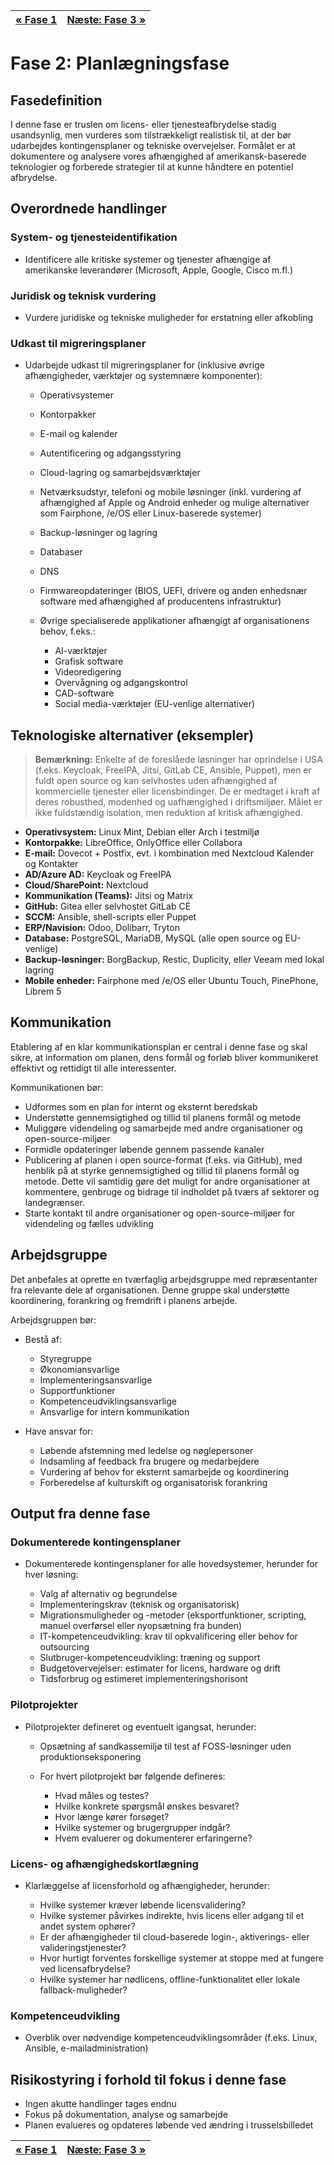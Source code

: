| [« Fase 1](fase-1-observation-og-forberedende-overvågning.md) | [Næste: Fase 3 »](fase-3-blød-overgang.md) |
|:--------------------------------------------------------------|--------------------------------------------:|

# Fase 2: Planlægningsfase

## Fasedefinition

I denne fase er truslen om licens- eller tjenesteafbrydelse stadig usandsynlig, men vurderes som tilstrækkeligt realistisk til, at der bør udarbejdes kontingensplaner og tekniske overvejelser. Formålet er at dokumentere og analysere vores afhængighed af amerikansk-baserede teknologier og forberede strategier til at kunne håndtere en potentiel afbrydelse.

## Overordnede handlinger

### System- og tjenesteidentifikation

- Identificere alle kritiske systemer og tjenester afhængige af amerikanske leverandører (Microsoft, Apple, Google, Cisco m.fl.)

### Juridisk og teknisk vurdering

- Vurdere juridiske og tekniske muligheder for erstatning eller afkobling

### Udkast til migreringsplaner

- Udarbejde udkast til migreringsplaner for (inklusive øvrige afhængigheder, værktøjer og systemnære komponenter):

  - Operativsystemer
  - Kontorpakker
  - E-mail og kalender
  - Autentificering og adgangsstyring
  - Cloud-lagring og samarbejdsværktøjer
  - Netværksudstyr, telefoni og mobile løsninger (inkl. vurdering af afhængighed af Apple og Android enheder og mulige alternativer som Fairphone, /e/OS eller Linux-baserede systemer)
  - Backup-løsninger og lagring
  - Databaser
  - DNS
  - Firmwareopdateringer (BIOS, UEFI, drivere og anden enhedsnær software med afhængighed af producentens infrastruktur)
  - Øvrige specialiserede applikationer afhængigt af organisationens behov, f.eks.:

    - AI-værktøjer
    - Grafisk software
    - Videoredigering
    - Overvågning og adgangskontrol
    - CAD-software
    - Social media-værktøjer (EU-venlige alternativer)

## Teknologiske alternativer (eksempler)

> **Bemærkning:** Enkelte af de foreslåede løsninger har oprindelse i USA (f.eks. Keycloak, FreeIPA, Jitsi, GitLab CE, Ansible, Puppet), men er fuldt open source og kan selvhostes uden afhængighed af kommercielle tjenester eller licensbindinger. De er medtaget i kraft af deres robusthed, modenhed og uafhængighed i driftsmiljøer. Målet er ikke fuldstændig isolation, men reduktion af kritisk afhængighed.

- **Operativsystem:** Linux Mint, Debian eller Arch i testmiljø
- **Kontorpakke:** LibreOffice, OnlyOffice eller Collabora
- **E-mail:** Dovecot + Postfix, evt. i kombination med Nextcloud Kalender og Kontakter
- **AD/Azure AD:** Keycloak og FreeIPA
- **Cloud/SharePoint:** Nextcloud
- **Kommunikation (Teams):** Jitsi og Matrix
- **GitHub:** Gitea eller selvhostet GitLab CE
- **SCCM:** Ansible, shell-scripts eller Puppet
- **ERP/Navision:** Odoo, Dolibarr, Tryton
- **Database:** PostgreSQL, MariaDB, MySQL (alle open source og EU-venlige)
- **Backup-løsninger:** BorgBackup, Restic, Duplicity, eller Veeam med lokal lagring
- **Mobile enheder:** Fairphone med /e/OS eller Ubuntu Touch, PinePhone, Librem 5

## Kommunikation

Etablering af en klar kommunikationsplan er central i denne fase og skal sikre, at information om planen, dens formål og forløb bliver kommunikeret effektivt og rettidigt til alle interessenter.

Kommunikationen bør:

- Udformes som en plan for internt og eksternt beredskab
- Understøtte gennemsigtighed og tillid til planens formål og metode
- Muliggøre videndeling og samarbejde med andre organisationer og open-source-miljøer
- Formidle opdateringer løbende gennem passende kanaler
- Publicering af planen i open source-format (f.eks. via GitHub), med henblik på at styrke gennemsigtighed og tillid til planens formål og metode. Dette vil samtidig gøre det muligt for andre organisationer at kommentere, genbruge og bidrage til indholdet på tværs af sektorer og landegrænser.
- Starte kontakt til andre organisationer og open-source-miljøer for videndeling og fælles udvikling

## Arbejdsgruppe

Det anbefales at oprette en tværfaglig arbejdsgruppe med repræsentanter fra relevante dele af organisationen. Denne gruppe skal understøtte koordinering, forankring og fremdrift i planens arbejde.

Arbejdsgruppen bør:

- Bestå af:

  - Styregruppe
  - Økonomiansvarlige
  - Implementeringsansvarlige
  - Supportfunktioner
  - Kompetenceudviklingsansvarlige
  - Ansvarlige for intern kommunikation

- Have ansvar for:

  - Løbende afstemning med ledelse og nøglepersoner
  - Indsamling af feedback fra brugere og medarbejdere
  - Vurdering af behov for eksternt samarbejde og koordinering
  - Forberedelse af kulturskift og organisatorisk forankring

## Output fra denne fase

### Dokumenterede kontingensplaner

- Dokumenterede kontingensplaner for alle hovedsystemer, herunder for hver løsning:

  - Valg af alternativ og begrundelse
  - Implementeringskrav (teknisk og organisatorisk)
  - Migrationsmuligheder og -metoder (eksportfunktioner, scripting, manuel overførsel eller nyopsætning fra bunden)
  - IT-kompetenceudvikling: krav til opkvalificering eller behov for outsourcing
  - Slutbruger-kompetenceudvikling: træning og support
  - Budgetovervejelser: estimater for licens, hardware og drift
  - Tidsforbrug og estimeret implementeringshorisont

### Pilotprojekter

- Pilotprojekter defineret og eventuelt igangsat, herunder:

  - Opsætning af sandkassemiljø til test af FOSS-løsninger uden produktionseksponering
  - For hvert pilotprojekt bør følgende defineres:

    - Hvad måles og testes?
    - Hvilke konkrete spørgsmål ønskes besvaret?
    - Hvor længe kører forsøget?
    - Hvilke systemer og brugergrupper indgår?
    - Hvem evaluerer og dokumenterer erfaringerne?

### Licens- og afhængighedskortlægning

- Klarlæggelse af licensforhold og afhængigheder, herunder:

  - Hvilke systemer kræver løbende licensvalidering?
  - Hvilke systemer påvirkes indirekte, hvis licens eller adgang til et andet system ophører?
  - Er der afhængigheder til cloud-baserede login-, aktiverings- eller valideringstjenester?
  - Hvor hurtigt forventes forskellige systemer at stoppe med at fungere ved licensafbrydelse?
  - Hvilke systemer har nødlicens, offline-funktionalitet eller lokale fallback-muligheder?

### Kompetenceudvikling

- Overblik over nødvendige kompetenceudviklingsområder (f.eks. Linux, Ansible, e-mailadministration)

## Risikostyring i forhold til fokus i denne fase

- Ingen akutte handlinger tages endnu
- Fokus på dokumentation, analyse og samarbejde
- Planen evalueres og opdateres løbende ved ændring i trusselsbilledet

| [« Fase 1](fase-1-observation-og-forberedende-overvågning.md) | [Næste: Fase 3 »](fase-3-blød-overgang.md) |
|:--------------------------------------------------------------|--------------------------------------------:|